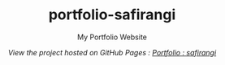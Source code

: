 <div align="center">

# portfolio-safirangi
My Portfolio Website

*View the project hosted on GitHub Pages : [Portfolio : safirangi](https://safirangi.github.io/Portfolio-safirangi/)*

</div>
